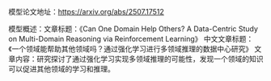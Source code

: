 模型论文地址：https://arxiv.org/abs/2507.17512

模型概述：文章标题：《Can One Domain Help Others? A Data-Centric Study on Multi-Domain Reasoning via Reinforcement Learning》
中文文章标题：《一个领域能帮助其他领域吗？通过强化学习进行多领域推理的数据中心研究》
文章内容：研究探讨了通过强化学习实现多领域推理的可能性，发现一个领域的知识可以促进其他领域的学习和推理。
